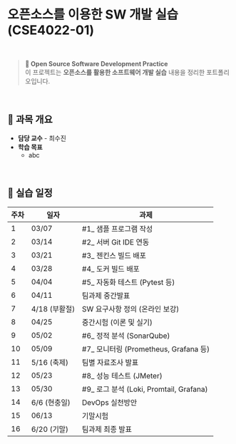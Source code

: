 # 오픈소스를 이용한 SW 개발 실습 (CSE4022-01) 

<br/>

> **🔗 Open Source Software Development Practice**  
> 이 프로젝트는 **오픈소스를 활용한 소프트웨어 개발 실습** 내용을 정리한 포트폴리오입니다.

<br/>

## 📌 과목 개요
- **담당 교수** - 최수진 
- **학습 목표**  
  - abc
    
<br/>

## 📝 실습 일정

| 주차 | 일자 | 과제 |
|------|------|------|
| 1 | 03/07 | #1_ 샘플 프로그램 작성 |
| 2 | 03/14 | #2_ 서버 Git IDE 연동 |
| 3 | 03/21 | #3_ 젠킨스 빌드 배포 |
| 4 | 03/28 | #4_ 도커 빌드 배포 |
| 5 | 04/04 | #5_ 자동화 테스트 (Pytest 등) |
| 6 | 04/11 | 팀과제 중간발표 |
| 7 | 4/18 (부활절) | SW 요구사항 정의 (온라인 보강) |
| 8 | 04/25 | 중간시험 (이론 및 실기) |
| 9 | 05/02 | #6_ 정적 분석 (SonarQube) |
| 10 | 05/09 | #7_ 모니터링 (Prometheus, Grafana 등) |
| 11 | 5/16 (축제) | 팀별 자료조사 발표 |
| 12 | 05/23 | #8_ 성능 테스트 (JMeter) |
| 13 | 05/30 | #9_ 로그 분석 (Loki, Promtail, Grafana) |
| 14 | 6/6 (현충일) | DevOps 실천방안 |
| 15 | 06/13 | 기말시험 |
| 16 | 6/20 (기말) | 팀과제 최종 발표 |
